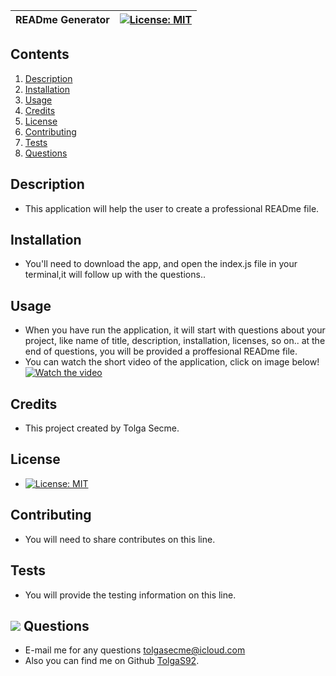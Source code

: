 
| READme Generator | [![License: MIT](https://img.shields.io/badge/License-MIT-yellow.svg)](https://opensource.org/licenses/MIT) |
| ------------- |:-------------:|
## Contents
1. [Description](#Description)
2. [Installation](#Installation)
3. [Usage](#Usage)
4. [Credits](#Credits)
5. [License](#License)
6. [Contributing](#Contributing)
7. [Tests](#Tests)
8. [Questions](#Questions)

## Description 
- This application will help the user to create a professional READme file. 

## Installation
- You'll need to download the app, and open the index.js file in your terminal,it will follow up with the questions..

## Usage
- When you have run the application, it will start with questions about your project, like name of title, description, installation, licenses, so on.. at the end of questions, you will be provided a proffesional READme file.
- You can watch the short video of the application, click on image below!
[![Watch the video](https://1.bp.blogspot.com/-x6mhhTiLiA8/XeW6e1r2ABI/AAAAAAAApms/TOUEfMeCaN86lfShwq837IFk8D-aASTaACLcBGAsYHQ/s640/coding.jpeg)](https://drive.google.com/file/d/1-PBQe9nrD3mhHb4fBPhGShNZLPT6RbS3/view?usp=sharing)

## Credits
- This project created by Tolga Secme.

## License
- [![License: MIT](https://img.shields.io/badge/License-MIT-yellow.svg)](https://opensource.org/licenses/MIT)

## Contributing
- You will need to share contributes on this line.

## Tests
- You will provide the testing information on this line.

## <img src="https://icons.iconarchive.com/icons/social-media-icons/social-buntings/48/Aim-icon.png">  Questions
- E-mail me for any questions [tolgasecme@icloud.com](mailto:tolgasecme@icloud.com)
- Also you can find me on Github [TolgaS92](https://github.com/TolgaS92).
